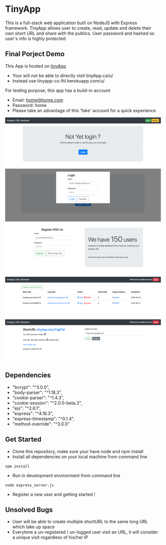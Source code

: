 # TinyApp
This is a full-stack web application built on NodeJS with Express framework. TinyApp allows user to create, read, update and delete their own short URL and share with the publics. User password and hashed so user's info is highly protected

## Final Porject Demo
This App is hosted on [tinyApp](https://tinyapp-cs-lhl.herokuapp.com/)

* Your will not be able to directly visit tinyApp.ca/u/<SHORT URL>
* Instead use tinyapp-cs-lhl.herokuapp.com/u/<SHORT URL>

For testing purpose, this app has a build-in account
  - Email: home@home.com
  - Password: home
  - Please take an advantage of this 'fake' account for a quick experience

![index](./docs/index.png)
![login](./docs/login.png)
![register](./docs/register.png)
![user](./docs/user.png)
![update](./docs/update.png)

## Dependencies
* "bcrypt": "^3.0.0",
* "body-parser": "^1.18.3",
* "cookie-parser": "^1.4.3",
* "cookie-session": "^2.0.0-beta.3",
* "ejs": "^2.6.1",
* "express": "^4.16.3",
* "express-timestamp": "^0.1.4",
* "method-override": "^3.0.0"

## Get Started
* Clone this repository, make sure your have node and npm install
* Install all dependencies on your local machine from command line
```
npm install
```
* Run in development environment from command line
```
node express_server.js
```
* Register a new user and getting started !

## Unsolved Bugs
* User will be able to create multiple shortURL to the same long URL which take up space
* Everytime a un-registered / un-logged user visit an URL, it will consider a unique visit regardless of his/her IP
